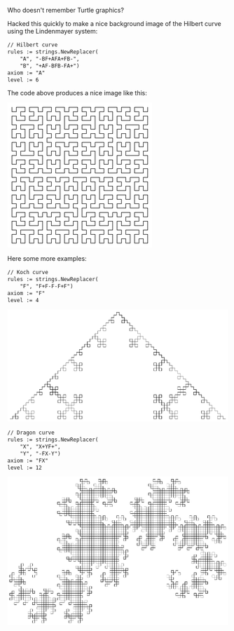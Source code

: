Who doesn't remember Turtle graphics?

Hacked this quickly to make a nice background image of the Hilbert curve using the Lindenmayer system:

```
// Hilbert curve
rules := strings.NewReplacer(
	"A", "-BF+AFA+FB-",
	"B", "+AF-BFB-FA+")
axiom := "A"
level := 6
```
The code above produces a nice image like this:

![hilbert.png](https://raw.githubusercontent.com/aicodix/turtle/master/hilbert.png)

Here some more examples:

```
// Koch curve
rules := strings.NewReplacer(
	"F", "F+F-F-F+F")
axiom := "F"
level := 4
```
![koch.png](https://raw.githubusercontent.com/aicodix/turtle/master/koch.png)

```
// Dragon curve
rules := strings.NewReplacer(
	"X", "X+YF+",
	"Y", "-FX-Y")
axiom := "FX"
level := 12
```
![dragon.png](https://raw.githubusercontent.com/aicodix/turtle/master/dragon.png)
